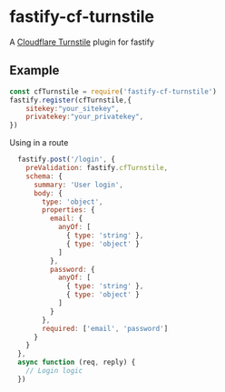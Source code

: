 # fastify-cf-turnstile
A [Cloudflare Turnstile](https://developers.cloudflare.com/turnstile/) plugin for fastify
## Example

```javascript
const cfTurnstile = require('fastify-cf-turnstile')
fastify.register(cfTurnstile,{
    sitekey:"your_sitekey",
    privatekey:"your_privatekey",
})
```

Using in a route

```javascript
  fastify.post('/login', {
    preValidation: fastify.cfTurnstile,
    schema: {
      summary: 'User login',
      body: {
        type: 'object',
        properties: {
          email: {
            anyOf: [
              { type: 'string' },
              { type: 'object' }
            ]
          },
          password: {
            anyOf: [
              { type: 'string' },
              { type: 'object' }
            ]
          }
        },
        required: ['email', 'password']
      }
    }
  },
  async function (req, reply) {
    // Login logic
  })
```